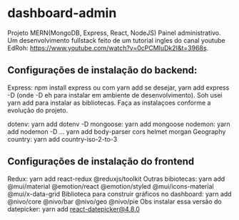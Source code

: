 # dashboard-admin
Projeto MERN(MongoDB, Express, React, NodeJS) Painel administrativo. Um desenvolvimento fullstack feito de um tutorial ingles do canal youtube EdRoh: https://www.youtube.com/watch?v=0cPCMIuDk2I&t=3968s.

## Configurações de instalação do backend:
Express: npm install express ou com yarn add se desejar, yarn add express -D (onde -D eh para instalar em ambiente de desenvolvimento). Soh usei yarn add para instalar as bibliotecas. Faça as instalaçoes conforme a evolução do projeto.

dotenv: yarn add dotenv -D
mongoose: yarn add mongoose 
nodemon: yarn add nodemon -D
... yarn add body-parser cors helmet morgan
Geography country: yarn add country-iso-2-to-3

## Configurações de instalação do frontend
Redux: yarn add react-redux @reduxjs/toolkit
Outras bibiotecas: yarn add @mui/material @emotion/react @emotion/styled @mui/icons-material @mui/x-data-grid 
Biblioteca para construir gráficos no dashboard: yarn add @nivo/core @nivo/bar @nivo/geo @nivo/pie
Obs instalar essa versão do datepicker: yarn add react-datepicker@4.8.0
